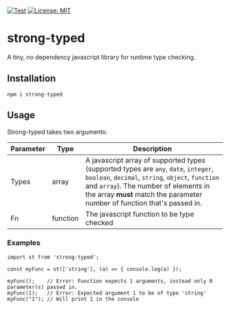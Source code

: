 [![Test](https://img.shields.io/npm/v/strong-typed.svg?style=flat)](https://www.npmjs.com/package/strong-typed)
[![License: MIT](https://img.shields.io/badge/License-MIT-yellow.svg)](https://opensource.org/licenses/MIT)


# strong-typed
A tiny, no dependency javascript library for runtime type checking.

## Installation
```
npm i strong-typed
```

## Usage
Strong-typed takes two arguments:

| Parameter | Type     | Description                                                                                                                                                                                                                               |
|-----------|----------|-------------------------------------------------------------------------------------------------------------------------------------------------------------------------------------------------------------------------------------------|
| Types     | array    | A javascript array of supported types (supported types are `any`, `date`, `integer`, `boolean`, `decimal`, `string`, `object`, `function` and `array`). The number of elements in the array **must** match the parameter number of function that's passed in. |
| Fn        | function | The javascript function to be type checked                                                                                                                                                                                                |
### Examples
```
import st from 'strong-typed';

const myFunc = st(['string'], (a) => { console.log(a) });

myFunc();    // Error: Function expects 1 arguments, instead only 0 parameter(s) passed in.
myFunc(1);   // Error: Expected argument 1 to be of type 'string'
myFunc("1"); // Will print 1 in the console
```

